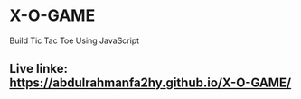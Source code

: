 # X-O-GAME
Build Tic Tac Toe Using JavaScript
## Live linke: https://abdulrahmanfa2hy.github.io/X-O-GAME/
